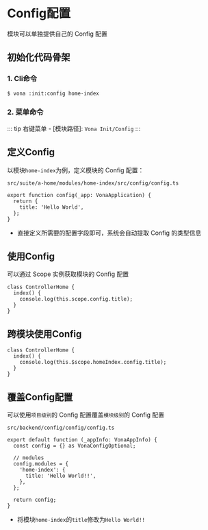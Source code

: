 # Config配置

模块可以单独提供自己的 Config 配置

## 初始化代码骨架

### 1. Cli命令

``` bash
$ vona :init:config home-index
```

### 2. 菜单命令

::: tip
右键菜单 - [模块路径]: `Vona Init/Config`
:::

## 定义Config

以模块`home-index`为例，定义模块的 Config 配置：

`src/suite/a-home/modules/home-index/src/config/config.ts`

```typescript{3}
export function config(_app: VonaApplication) {
  return {
    title: 'Hello World',
  };
}
```

- 直接定义所需要的配置字段即可，系统会自动提取 Config 的类型信息

## 使用Config

可以通过 Scope 实例获取模块的 Config 配置

```typescript{3}
class ControllerHome {
  index() {
    console.log(this.scope.config.title);
  }
}
```

## 跨模块使用Config

```typescript{3}
class ControllerHome {
  index() {
    console.log(this.$scope.homeIndex.config.title);
  }
}
```

## 覆盖Config配置

可以使用`项目级别`的 Config 配置覆盖`模块级别`的 Config 配置

`src/backend/config/config/config.ts`

```typescript{6-8}
export default function (_appInfo: VonaAppInfo) {
  const config = {} as VonaConfigOptional;

  // modules
  config.modules = {
    'home-index': {
      title: 'Hello World!!',
    },
  };

  return config;
}
```

- 将模块`home-index`的`title`修改为`Hello World!!`
